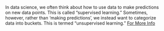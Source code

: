 In data science, we often think about how to use data to make predictions on new data points. This is called “supervised learning.” Sometimes, however, rather than ‘making predictions’, we instead want to categorize data into buckets. This is termed “unsupervised learning.” [For More Info](https://realpython.com/k-means-clustering-python/)
